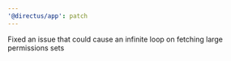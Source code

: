 ```yaml
---
'@directus/app': patch
---
```


Fixed an issue that could cause an infinite loop on fetching large permissions sets
